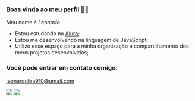 ### Boas vinda ao meu perfil 😮‍💨

Meu nome é _Leonado_

- Estou estudando na [Alura](https://www.alura.com.br/);
- Estou me desenvolvendo na linguagem de JavaScript;
- Utilizo esse espaço para a minha organização e compartilhamento dos meus projetos desenvolvidos;

### Você pode entrar em contato comigo:

leonardolira910@gmail.com

![](https://media.tenor.com/oCz0wrvlN7gAAAAM/casimito.gif) ![](https://media.tenor.com/vMjKG64OFW0AAAAM/casimiro-casimito.gif)
